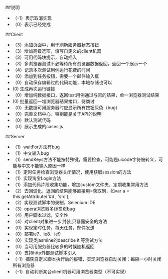 ##说明
* （-1）表示取消实现
* （0）表示已经完成

##Client
* （3）添加页面中，用于刷新服务器状态按钮
* （3）增加高级选项，填写自定义的client机器
* （3）可用代码块提示，自动插入
* （3）多浏览器测试不必等待所有浏览器数据返回，返回一个展示一个
* （4）记录本次测试用例运行花费的时间
* （0）添加到任务按钮，需要一个邮件输入框
* （0）自动保存编辑过的代码功能，本地存储也可以
*  (0) 生成再次运行链接
* （0）增加纯数据接口，返回test用例通过与否的结果，单一浏览器测试结果
*  (0) 批量返回一堆浏览器结果接口，待商讨
* （0）无数据可用服务器时应显示所有按钮灰色（bug）
* （0）完善文档中心，特别能是关于API的说明
* （0）默认测试代码
* （0）展示生成的cases js

##Server
* （1）waitFor方法有bug
* （1）中文输入bug
* （1）sendKeys方法不能按特殊键，需要检查，可能是uicode字符被转义，可能与中文不能输入原因一样
* （1）定时任务检查浏览器关闭情况，使用获取session的方法
* （1）实现淘宝Login方法
* （1）添加代码片段收集功能，增加custom文件夹，定期收集常用方法
* （2）去回调化，返回的结果能够直接用=获取到，如var a = this.getAttribute('#d', 'src');
* （2）实现测试脚本的录制，Selenium IDE
* （3）opera浏览器多标签页bug
* （4）用户脚本过滤，安全性
* （4）对client对象进一步封装,只暴露安全的方法
* （0）实现定时任务，每天任务，邮件发送
* （0）部署ie7、ie8、ie9
* （0）实现类jasmine的describe it 等测试方法
* （0）当可用服务器比较多的时候随机返回
* （0）支持http外部测试脚本引入
* （-1）捕获自定义脚本执行后的报错，实现浏览器自动关闭：每隔一小时关闭所有浏览器
* （-1）自动判断某台client机器可用浏览器类型（不可实现）
